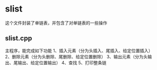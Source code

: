 # slist
这个文件封装了单链表，并包含了对单链表的一些操作

## slist.cpp
主程序，能完成如下功能
1、插入元素（分为头插入、尾插入、给定位置插入）
2、删除元素（分为头删除、尾删除、给定位置删除）
3、输出元素（分为头输出、尾输出、给定位置输出）
4、查找
5、打印整条链